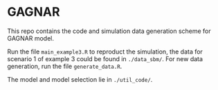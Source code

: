 # GAGNAR

This repo contains the code and simulation data generation scheme for GAGNAR model. 

Run the file `main_example3.R` to reproduct the simulation, the data for scenario 1 of example 3 could be found in `./data_sbm/`. For new data generation, run the file `generate_data.R`.

The model and model selection lie in `./util_code/`.
